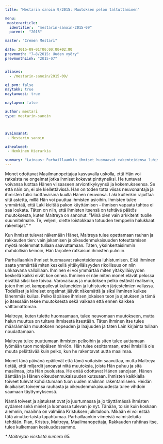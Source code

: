 ```yaml
---
title: "Mestarin sanoin 9/2015: Muutoksen pelon taltuttaminen"

menu:
 masterarticle:
  identifier:  "mestarin-sanoin-2015-09"
  parent:  "2015"

master: "Cremen Mestari"

date: 2015-09-01T00:00:00+02:00
prevmonth: "7–8/2015: Uuden vyöry"
prevmonthLink: "2015-07"


aliases:
  - /mestarin-sanoin/2015-09/

ei_pvm: false
naytakk: true
naytavuosi: true

naytapvm: false

author: mestari
type: mestarin-sanoin



avainsanat:
 - Mestarin sanoin

aihealueet:
 - Henkinen Hierarkia

summary: "Lainaus: Parhaillaankin ihmiset huomaavat rakenteidensa luhistumisen. Eikä ihminen saata ymmärtää miten keskellä yltäkylläisyyden rikollisuus on niin uhkaavana valloillaan. Ihminen ei voi ymmärtää miten yltäkylläisyyden keskellä kaikki eivät koe onnea. Ihminen ei näe miten monet elävät pelossa eivätkä siksi koe toivoa."
---
```

<p>Monet odottavat Maailmanopettajaa kasvavalla uskolla, että Hän voi ratkaista ne ongelmat jotka ihmiset kokevat pinttyneiksi. He tuntevat voivansa luottaa Hänen viisaaseen arviontikykyynsä ja kokemukseensa. Se että näin on, ei ole kiellettävissä. Hän on toden totta viisas neuvonantaja ja ihmisten tulisi luottavaisina kuulla Hänen neuvonsa. Laki kuitenkin rajoittaa sitä astetta, millä Hän voi puuttua ihmisten asioihin. Ihmisten tulee ymmärtää, että Laki kieltää pakon käyttämisen – ihmisen vapaata tahtoa ei saa loukata. Täten on niin, että ihmisten itsensä on tehtävä päätös muutoksesta, kuten Maitreya on sanonut: "Minä olen vain arkkitehti tuolle suunnitelmalle. Te, veljeni, olette loistokkaan totuuden temppelin halukkaat rakentajat.” * </p>

<p>Kun ihmiset tulevat näkemään Hänet, Maitreya tulee opettamaan rauhan ja rakkauden tien: vain jakamisen ja oikeudenmukaisuuden toteuttamisen myötä molemmat tullaan saavuttamaan. Täten, yksinkertaisimmin mahdollisin keinoin, Hän tarjoilee ratkaisun ihmisten pulmiin.</p>


<p>Parhaillaankin ihmiset huomaavat rakenteidensa luhistumisen. Eikä ihminen saata ymmärtää miten keskellä yltäkylläisyyden rikollisuus on niin uhkaavana valloillaan. Ihminen ei voi ymmärtää miten yltäkylläisyyden keskellä kaikki eivät koe onnea. Ihminen ei näe miten monet elävät pelossa eivätkä siksi koe toivoa. Varovaisuus ja muutoksen pelko estävät realismin, joten ihmiset kamppailevat kuluneiden ja luhistuvien järjestelmien vallassa. Todelliset ja kiireiset ongelmat jäävät näkemättä ja siksi ihminen kulkee lähemmäs kuilua. Pelko läpäisee ihmisen jokaisen teon ja ajatuksen ja tämä jo itsessään tekee muutoksesta sekä vaikean että ennen kaikkea välttämättömän. </p>

<p>Maitreya, kuten tulette huomaamaan, tulee neuvomaan muutokseen, mutta halun muuttua on tultava ihmisestä itsestään. Täten ihminen itse tulee määräämään muutoksen nopeuden ja laajuuden ja täten Lain kirjainta tullaan noudattamaan. </p>

<p>Maitreya tulee puuttumaan ihmisten pelkoihin ja siten tulee auttamaan lyömään tuon monipäisen hirviön. Hän tulee osoittamaan, ettei ihmisillä ole muuta pelättävää kuin pelko, kun he rakentavat uutta maailmaa. </p>

<p>Monet tänä päivänä epäilevät että tämä voitaisiin saavuttaa, mutta Maitreya tietää, että miljardit janoavat niitä muutoksia, joista Hän puhuu ja sitä maailmaa, jota Hän puolustaa. He enää odottavat Hänen sanojaan, Hänen ääntään ja Hänen oikeudenmukaisuuden kutsuaan. Ihmisten kaikkialla toiveet tulevat kohdistumaan tuon uuden mailman rakentamiseen. Heidän ikiaikaiset toiveensa rauhasta ja oikeudenmukaisuudesta tulee vihdoin saamaan täyttymyksensä. </p>

<p>Nämä toiveet ja ajatukset ovat jo juurtumassa ja jo täyttämässä ihmisten sydämet sekä mielet ja luomassa tulevan jo nyt. Tänään, toisin kuin koskaan aiemmin, maailma on valmiina Kristuksen julkituloon. Mikään ei voi estää tätä ainutkertaista tapahtumaa. Parhaillaankin viimeisiä valmisteluita tehdään. Pian, Kristus, Maitreya, Maailmanopettaja, Rakkauden ruhtinas itse, tulee kulkemaan keskuudessamme.</p>
<p><em>* Maitreyan viestistä numero 65.</em></p>